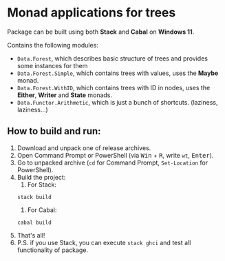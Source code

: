 # Monad applications for trees

Package can be built using both **Stack** and **Cabal** on **Windows 11**.

Contains the following modules:
- `Data.Forest`, which describes basic structure of trees and provides some instances for them
- `Data.Forest.Simple`, which contains trees with values, uses the **Maybe** monad.
- `Data.Forest.WithID`, which contains trees with ID in nodes, uses the **Either**, **Writer** and **State** monads.
- `Data.Functor.Arithmetic`, which is just a bunch of shortcuts. (laziness, laziness...)

## How to build and run:
1. Download and unpack one of release archives.
2. Open Command Prompt or PowerShell (via <kbd>Win</kbd> + <kbd>R</kbd>, write `wt`, <kbd>Enter</kbd>).
3. Go to unpacked archive (`cd` for Command Prompt, `Set-Location` for PowerShell).
4. Build the project:
    1. For Stack:
    ```
    stack build
    ```
    1. For Cabal:
    ```
    cabal build
    ```
5. That's all!
6. P.S. if you use Stack, you can execute `stack ghci` and test all functionality of package.